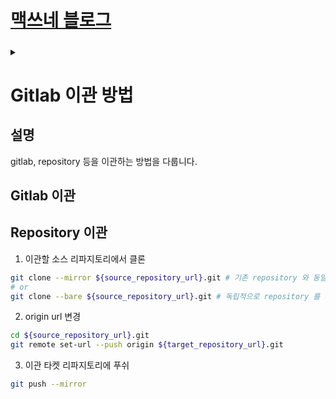 <link rel="stylesheet" type="text/css" href="/css/style-header.css">
<link rel="stylesheet" type="text/css" href="/css/bootstrap/5.3.0-alpha1/bootstrap.css">
<div class="sticky-top bg-white pt-1 pb-2">
  <h1><a href="/">맥쓰네 블로그</a></h1>
  <h5 id="fixed-header-id"></h5>
</div>
<details id="display-none"><summary></summary>
  <script src="/js/fixed-header.js" defer="defer"></script>
</details>

# Gitlab 이관 방법
## 설명
gitlab, repository 등을 이관하는 방법을 다룹니다.

## Gitlab 이관 <!-- TODO: gitlab 이관 -->

## Repository 이관
1. 이관할 소스 리파지토리에서 클론
```bash
git clone --mirror ${source_repository_url}.git # 기존 repository 와 동일한 복사본을 생성하는 것으로 --bare 옵션을 내부적으로 수행하고 +a 작업을 추가로 함
# or
git clone --bare ${source_repository_url}.git # 독립적으로 repository 를 떠서 git config 관련 정보(예. origin 등)가 없음
```

2. origin url 변경
```bash
cd ${source_repository_url}.git
git remote set-url --push origin ${target_repository_url}.git 
```

3. 이관 타켓 리파지토리에 푸쉬
```bash
git push --mirror 
```

